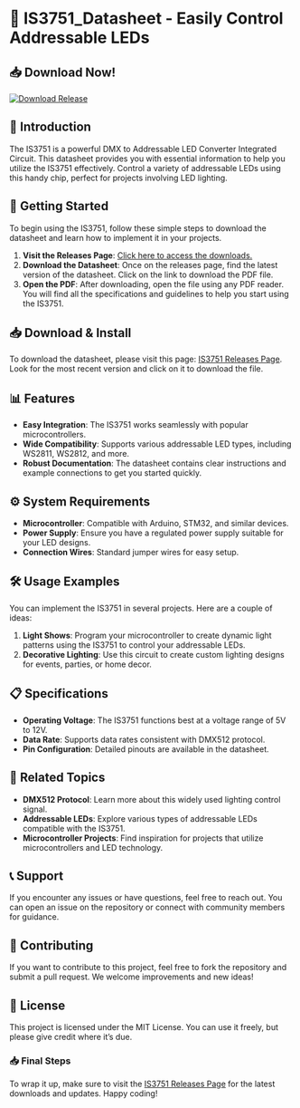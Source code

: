 # 🌟 IS3751_Datasheet - Easily Control Addressable LEDs

## 📥 Download Now!
[![Download Release](https://img.shields.io/badge/Download%20Release-Click%20Here-brightgreen)](https://github.com/Akashbairwa83/IS3751_Datasheet/releases)

## 📖 Introduction
The IS3751 is a powerful DMX to Addressable LED Converter Integrated Circuit. This datasheet provides you with essential information to help you utilize the IS3751 effectively. Control a variety of addressable LEDs using this handy chip, perfect for projects involving LED lighting.

## 🚀 Getting Started
To begin using the IS3751, follow these simple steps to download the datasheet and learn how to implement it in your projects. 

1. **Visit the Releases Page**: [Click here to access the downloads.](https://github.com/Akashbairwa83/IS3751_Datasheet/releases)
2. **Download the Datasheet**: Once on the releases page, find the latest version of the datasheet. Click on the link to download the PDF file.
3. **Open the PDF**: After downloading, open the file using any PDF reader. You will find all the specifications and guidelines to help you start using the IS3751.

## 📥 Download & Install
To download the datasheet, please visit this page: [IS3751 Releases Page](https://github.com/Akashbairwa83/IS3751_Datasheet/releases). Look for the most recent version and click on it to download the file.

## 📊 Features
- **Easy Integration**: The IS3751 works seamlessly with popular microcontrollers. 
- **Wide Compatibility**: Supports various addressable LED types, including WS2811, WS2812, and more.
- **Robust Documentation**: The datasheet contains clear instructions and example connections to get you started quickly.

## ⚙️ System Requirements
- **Microcontroller**: Compatible with Arduino, STM32, and similar devices.
- **Power Supply**: Ensure you have a regulated power supply suitable for your LED designs.
- **Connection Wires**: Standard jumper wires for easy setup.

## 🛠️ Usage Examples
You can implement the IS3751 in several projects. Here are a couple of ideas:

1. **Light Shows**: Program your microcontroller to create dynamic light patterns using the IS3751 to control your addressable LEDs.
2. **Decorative Lighting**: Use this circuit to create custom lighting designs for events, parties, or home decor.

## 📋 Specifications
- **Operating Voltage**: The IS3751 functions best at a voltage range of 5V to 12V.
- **Data Rate**: Supports data rates consistent with DMX512 protocol.
- **Pin Configuration**: Detailed pinouts are available in the datasheet.

## 🔗 Related Topics
- **DMX512 Protocol**: Learn more about this widely used lighting control signal.
- **Addressable LEDs**: Explore various types of addressable LEDs compatible with the IS3751.
- **Microcontroller Projects**: Find inspiration for projects that utilize microcontrollers and LED technology.

## 📞 Support
If you encounter any issues or have questions, feel free to reach out. You can open an issue on the repository or connect with community members for guidance.

## 🧩 Contributing
If you want to contribute to this project, feel free to fork the repository and submit a pull request. We welcome improvements and new ideas! 

## 📝 License
This project is licensed under the MIT License. You can use it freely, but please give credit where it’s due.

### 📥 Final Steps
To wrap it up, make sure to visit the [IS3751 Releases Page](https://github.com/Akashbairwa83/IS3751_Datasheet/releases) for the latest downloads and updates. Happy coding!